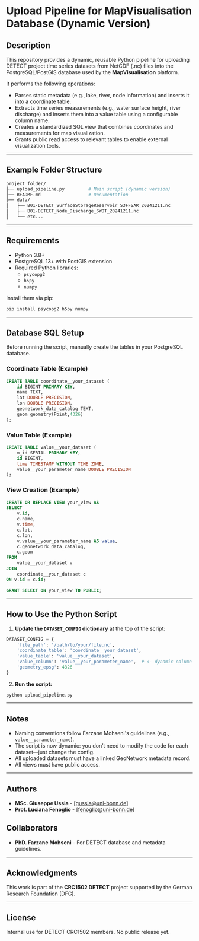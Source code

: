 
# Upload Pipeline for MapVisualisation Database (Dynamic Version)

## Description
This repository provides a dynamic, reusable Python pipeline for uploading DETECT project time series datasets from NetCDF (.nc) files into the PostgreSQL/PostGIS database used by the **MapVisualisation** platform.

It performs the following operations:

- Parses static metadata (e.g., lake, river, node information) and inserts it into a coordinate table.
- Extracts time series measurements (e.g., water surface height, river discharge) and inserts them into a value table using a configurable column name.
- Creates a standardized SQL view that combines coordinates and measurements for map visualization.
- Grants public read access to relevant tables to enable external visualization tools.

---

## Example Folder Structure
```bash
project_folder/
├── upload_pipeline.py         # Main script (dynamic version)
├── README.md                  # Documentation
├── data/
│   ├── B01-DETECT_SurfaceStorageReservoir_S3FFSAR_20241211.nc
│   ├── B01-DETECT_Node_Discharge_SWOT_20241211.nc
│   └── etc...
```

---

## Requirements
- Python 3.8+
- PostgreSQL 13+ with PostGIS extension
- Required Python libraries:
  - `psycopg2`
  - `h5py`
  - `numpy`

Install them via pip:
```bash
pip install psycopg2 h5py numpy
```

---

## Database SQL Setup
Before running the script, manually create the tables in your PostgreSQL database.

### Coordinate Table (Example)
```sql
CREATE TABLE coordinate__your_dataset (
    id BIGINT PRIMARY KEY,
    name TEXT,
    lat DOUBLE PRECISION,
    lon DOUBLE PRECISION,
    geonetwork_data_catalog TEXT,
    geom geometry(Point,4326)
);
```

### Value Table (Example)
```sql
CREATE TABLE value__your_dataset (
    m_id SERIAL PRIMARY KEY,
    id BIGINT,
    time TIMESTAMP WITHOUT TIME ZONE,
    value__your_parameter_name DOUBLE PRECISION
);
```

### View Creation (Example)
```sql
CREATE OR REPLACE VIEW your_view AS
SELECT
    v.id,
    c.name,
    v.time,
    c.lat,
    c.lon,
    v.value__your_parameter_name AS value,
    c.geonetwork_data_catalog,
    c.geom
FROM
    value__your_dataset v
JOIN
    coordinate__your_dataset c
ON v.id = c.id;

GRANT SELECT ON your_view TO PUBLIC;
```

---

## How to Use the Python Script
1. **Update the `DATASET_CONFIG` dictionary** at the top of the script:
```python
DATASET_CONFIG = {
    'file_path': '/path/to/your/file.nc',
    'coordinate_table': 'coordinate__your_dataset',
    'value_table': 'value__your_dataset',
    'value_column': 'value__your_parameter_name',  # <- dynamic column name
    'geometry_epsg': 4326
}
```

2. **Run the script:**
```bash
python upload_pipeline.py
```

---

## Notes
- Naming conventions follow Farzane Mohseni's guidelines (e.g., `value__parameter_name`).
- The script is now dynamic: you don’t need to modify the code for each dataset—just change the config.
- All uploaded datasets must have a linked GeoNetwork metadata record.
- All views must have public access.

---

## Authors
- **MSc. Giuseppe Ussia** - [gussia@uni-bonn.de]
- **Prof. Luciana Fenoglio** - [fenoglio@uni-bonn.de]

## Collaborators
- **PhD. Farzane Mohseni** - For DETECT database and metadata guidelines.

---

## Acknowledgments
This work is part of the **CRC1502 DETECT** project supported by the German Research Foundation (DFG).

---

## License
Internal use for DETECT CRC1502 members. No public release yet.
